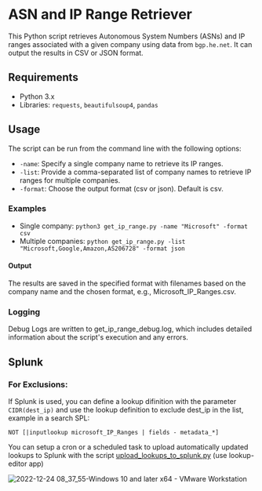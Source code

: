 # ASN and IP Range Retriever

This Python script retrieves Autonomous System Numbers (ASNs) and IP ranges associated with a given company using data from `bgp.he.net`. It can output the results in CSV or JSON format.

## Requirements

- Python 3.x
- Libraries: `requests`, `beautifulsoup4`, `pandas`

## Usage
The script can be run from the command line with the following options:

- `-name`: Specify a single company name to retrieve its IP ranges.
- `-list`: Provide a comma-separated list of company names to retrieve IP ranges for multiple companies.
- `-format`: Choose the output format (csv or json). Default is csv.

### Examples
 - Single company: `python3 get_ip_range.py -name "Microsoft" -format csv`
 - Multiple companies: `python get_ip_range.py -list "Microsoft,Google,Amazon,AS206728" -format json`

#### Output
The results are saved in the specified format with filenames based on the company name and the chosen format, e.g., Microsoft_IP_Ranges.csv.

### Logging
Debug Logs are written to get_ip_range_debug.log, which includes detailed information about the script's execution and any errors.

## Splunk 

### For Exclusions:
If Splunk is used, you can define a lookup difinition with the parameter `CIDR(dest_ip)` and use the lookup definition to exclude dest_ip in the list, example in a search SPL:

`NOT [|inputlookup microsoft_IP_Ranges | fields - metadata_*]`

You can setup a cron or a scheduled task to upload automatically updated lookups to Splunk with the script [upload_lookups_to_splunk.py](https://github.com/mthcht/lookup-editor_scripts#upload_lookups_to_splunkpy) (use lookup-editor app)

![2022-12-24 08_37_55-Windows 10 and later x64 - VMware Workstation](https://user-images.githubusercontent.com/75267080/209426409-1c3749a9-f504-4f74-b292-a9ecdebf6ed2.png)
